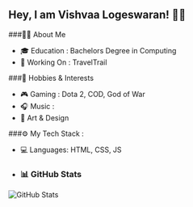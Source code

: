 ## Hey, I am Vishvaa Logeswaran! 👋🏼

###👨‍💻 About Me
- 🎓 Education : Bachelors Degree in Computing
- 🔭 Working On : TravelTrail

###🌱 Hobbies & Interests
- 🎮 Gaming : Dota 2, COD, God of War
- 🎧 Music :
- 🎨 Art & Design

###⚙️ My Tech Stack :
- 💻 Languages: HTML, CSS, JS

- ### 📊 GitHub Stats
![GitHub Stats](https://github-readme-stats.vercel.app/api?username=yourusername&show_icons=true&theme=radical)

